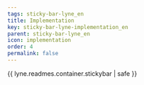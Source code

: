 ```yaml
---
tags: sticky-bar-lyne_en
title: Implementation
key: sticky-bar-lyne-implementation_en
parent: sticky-bar-lyne_en
icon: implementation
order: 4
permalink: false  
---
```

{{ lyne.readmes.container.stickybar | safe }}


